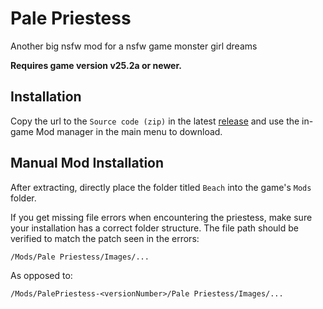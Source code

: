 # Pale Priestess
Another big nsfw mod for a nsfw game monster girl dreams

**Requires game version v25.2a or newer.**

## Installation

Copy the url to the `Source code (zip)` in the latest [release](https://github.com/KaaMGD/PalePriestess/releases) and use the in-game Mod manager in the main menu to download.

## Manual Mod Installation

After extracting, directly place the folder titled `Beach` into the game's `Mods` folder.

If you get missing file errors when encountering the priestess, make sure your installation has a correct folder structure. The file path should be verified to match the patch seen in the errors:

`/Mods/Pale Priestess/Images/...`

As opposed to:

`/Mods/PalePriestess-<versionNumber>/Pale Priestess/Images/...`
